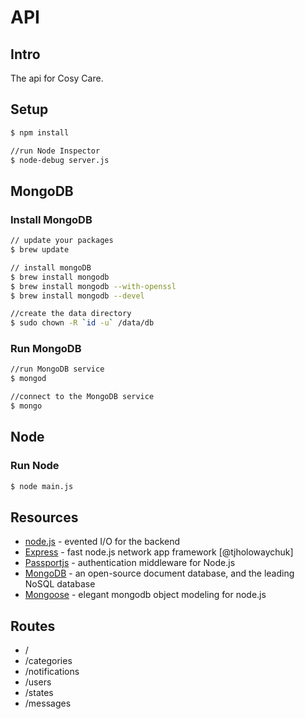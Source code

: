 # API

## Intro
The api for Cosy Care.

## Setup
```sh
$ npm install
```

```sh
//run Node Inspector 
$ node-debug server.js
```

## MongoDB

### Install MongoDB
```sh
// update your packages
$ brew update
```

```sh
// install mongoDB
$ brew install mongodb
$ brew install mongodb --with-openssl
$ brew install mongodb --devel
```

```sh
//create the data directory
$ sudo chown -R `id -u` /data/db
```

### Run MongoDB
```sh
//run MongoDB service
$ mongod
```

```sh
//connect to the MongoDB service
$ mongo
```

## Node
### Run Node
```sh
$ node main.js
```

## Resources
* [node.js] - evented I/O for the backend
* [Express] - fast node.js network app framework [@tjholowaychuk]
* [Passportjs] - authentication middleware for Node.js
* [MongoDB] - an open-source document database, and the leading NoSQL database
* [Mongoose] - elegant mongodb object modeling for node.js

## Routes
* /
* /categories
* /notifications
* /users
* /states
* /messages

[node.js]:http://nodejs.org
[express]:http://expressjs.com
[Passportjs]:http://passportjs.org/
[Mongoose]:http://mongoosejs.com/
[MongoDB]:http://www.mongodb.org/